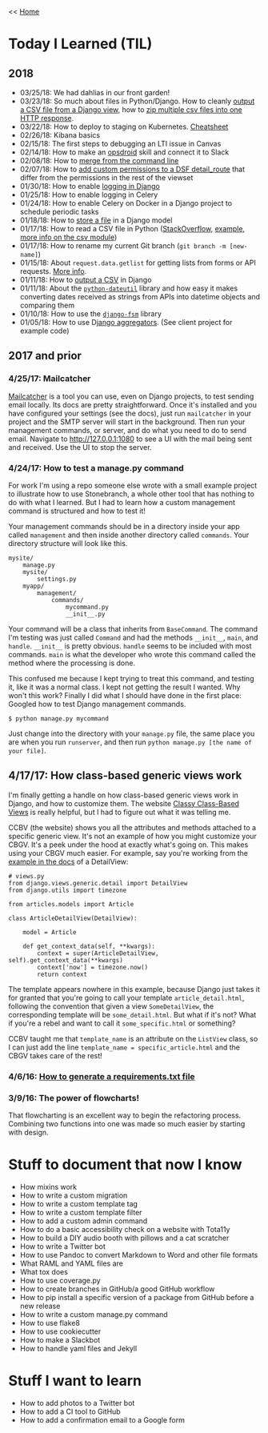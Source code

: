 << [Home](../README.md)

# Today I Learned (TIL)

## 2018

- 03/25/18: We had dahlias in our front garden! 
- 03/23/18: So much about files in Python/Django. How to cleanly [output a CSV file from a Django view](https://www.endpoint.com/blog/2012/02/22/dowloading-csv-file-with-from-django), how to [zip multiple csv files into one HTTP response](https://stackoverflow.com/questions/25064347/sending-multiple-csv-files-to-zip-without-storing-to-disk-in-python?utm_medium=organic&utm_source=google_rich_qa&utm_campaign=google_rich_qa).
- 03/22/18: How to deploy to staging on Kubernetes. [Cheatsheet](https://kubernetes.io/docs/reference/kubectl/cheatsheet/)
- 02/26/18: Kibana basics 
- 02/15/18: The first steps to debugging an LTI issue in Canvas 
- 02/14/18: How to make an [opsdroid](https://opsdroid.readthedocs.io/en/stable/) skill and connect it to Slack 
- 02/08/18: How to [merge from the command line](https://www.git-tower.com/learn/git/faq/git-merge-branch)
- 02/07/18: How to [add custom permissions to a DSF detail_route](https://stackoverflow.com/a/29356615) that differ from the permissions in the rest of the viewset
- 01/30/18: How to enable [logging in Django](https://lincolnloop.com/blog/django-logging-right-way/)
- 01/25/18: How to enable logging in Celery 
- 01/24/18: How to enable Celery on Docker in a Django project to schedule periodic tasks
- 01/18/18: How to [store a file](https://www.revsys.com/blog/2014/dec/03/loading-django-files-from-code/) in a Django model 
- 01/17/18: How to read a CSV file in Python ([StackOverflow](https://stackoverflow.com/questions/38170071/csv-to-json-convertion-with-python), [example](https://github.com/jefftriplett/trolley/blob/6e440d491bc11c576b6d1470b439df82f667c19a/trolley.py#L75), [more info on the csv module](https://pymotw.com/3/csv/))
- 01/17/18: How to rename my current Git branch (`git branch -m [new-name]`) 
- 01/15/18: About `request.data.getlist` for getting lists from forms or API requests. [More info](https://docs.djangoproject.com/en/2.0/ref/request-response/#django.http.QueryDict.getlist).
- 01/11/18: How to [output a CSV](https://docs.djangoproject.com/en/2.0/howto/outputting-csv/) in Django 
- 01/11/18: About the [`python-dateutil`](https://dateutil.readthedocs.io/en/stable/) library and how easy it makes converting dates received as strings from APIs into datetime objects and comparing them 
- 01/10/18: How to use the [`django-fsm`](https://github.com/kmmbvnr/django-fsm) library 
- 01/05/18: How to use D[jango aggregators](https://docs.djangoproject.com/en/2.0/topics/db/aggregation/#order-of-annotate-and-filter-clauses). (See client project for example code) 

## 2017 and prior 
### 4/25/17: Mailcatcher

[Mailcatcher](https://mailcatcher.me/) is a tool you can use, even on Django projects, to test sending email locally. Its docs are pretty straightforward. Once it's installed and you have configured your settings (see the docs), just run `mailcatcher` in your project and the SMTP server will start in the background. Then run your management commands, or server, and do what you need to do to send email. Navigate to http://127.0.0.1:1080 to see a UI with the mail being sent and received. Use the UI to stop the server. 

### 4/24/17: How to test a manage.py command 
For work I'm using a repo someone else wrote with a small example project to illustrate how to use Stonebranch, a whole other tool that has nothing to do with what I learned. But I had to learn how a custom management command is structured and how to test it! 

Your management commands should be in a directory inside your app called `management` and then inside another directory called `commands`. Your directory structure will look like this.  

```
mysite/ 
    manage.py
    mysite/
        settings.py
    myapp/
        management/
            commands/
                mycommand.py
                __init__.py
```

Your command will be a class that inherits from `BaseCommand`. The command I'm testing was just called `Command` and had the methods `__init__`, `main`, and `handle`. `__init__` is pretty obvious. `handle` seems to be included with most commands. `main` is what the developer who wrote this command called the method where the processing is done. 

This confused me because I kept trying to treat this command, and testing it, like it was a normal class. I kept not getting the result I wanted. Why won't this work? Finally I did what I should have done in the first place: Googled how to test Django management commands. 

```
$ python manage.py mycommand
```

Just change into the directory with your `manage.py` file, the same place you are when you run `runserver`, and then run `python manage.py [the name of your file]`. 

## 4/17/17: How class-based generic views work 
I'm finally getting a handle on how class-based generic views work in Django, and how to customize them. The website [Classy Class-Based Views](https://ccbv.co.uk/) is really helpful, but I had to figure out what it was telling me. 

CCBV (the website) shows you all the attributes and methods attached to a specific generic view. It's not an example of how you might customize your CBGV. It's a peek under the hood at exactly what's going on. This makes using your CBGV much easier. For example, say you're working from the [example in the docs](https://docs.djangoproject.com/en/1.11/ref/class-based-views/generic-display/) of a DetailView:

```
# views.py
from django.views.generic.detail import DetailView
from django.utils import timezone

from articles.models import Article

class ArticleDetailView(DetailView):

    model = Article

    def get_context_data(self, **kwargs):
        context = super(ArticleDetailView, self).get_context_data(**kwargs)
        context['now'] = timezone.now()
        return context
```

The template appears nowhere in this example, because Django just takes it for granted that you're going to call your template `article_detail.html`, following the convention that given a view `SomeDetailView`, the corresponding template will be `some_detail.html`. But what if it's not? What if you're a rebel and want to call it `some_specific.html` or something? 

CCBV taught me that `template_name` is an attribute on the `ListView` class, so I can just add the line `template_name = specific_article.html` and the CBGV takes care of the rest! 

### 4/6/16: [How to generate a requirements.txt file](http://www.idiotinside.com/2015/05/10/python-auto-generate-requirements-txt/)

### 3/9/16: The power of flowcharts! 
That flowcharting is an excellent way to begin the refactoring process. Combining two functions into one was made so much easier by starting with design.

# Stuff to document that now I know 

- How mixins work 
- How to write a custom migration 
- How to write a custom template tag 
- How to write a custom template filter 
- How to add a custom admin command 
- How to do a basic accessibility check on a website with Tota11y 
- How to build a DIY audio booth with pillows and a cat scratcher 
- How to write a Twitter bot
- How to use Pandoc to convert Markdown to Word and other file formats 
- What RAML and YAML files are 
- What tox does 
- How to use coverage.py 
- How to create branches in GitHub/a good GitHub workflow 
- How to pip install a specific version of a package from GitHub before a new release
- How to write a custom manage.py command
- How to use flake8 
- How to use cookiecutter 
- How to make a Slackbot
- How to handle yaml files and Jekyll

# Stuff I want to learn 

- How to add photos to a Twitter bot 
- How to add a CI tool to GitHub 
- How to add a confirmation email to a Google form 

